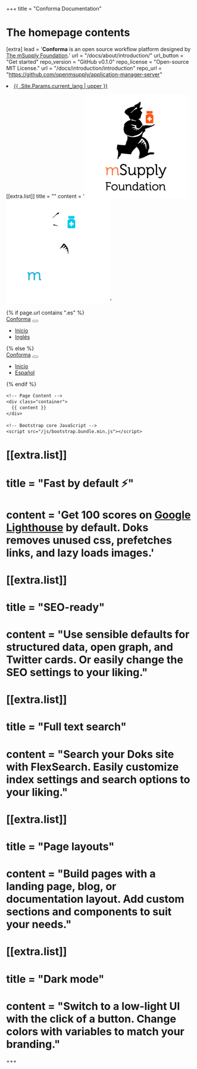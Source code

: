 +++
title = "Conforma Documentation"


# The homepage contents
[extra]
lead = '<b>Conforma</b> is an open source workflow platform designed by <br><a href="https://msupply.foundation/">The mSupply Foundation</a>.'
url = "/docs/about/introduction/"
url_button = "Get started"
repo_version = "GitHub v0.1.0"
repo_license = "Open-source MIT License." 
url = "/docs/introduction/introduction"
repo_url = "https://github.com/openmsupply/application-manager-server"

<li><a href="{{ .Site.BaseURL }}{{ .Site.Params.current_lang }}/">{{ .Site.Params.current_lang | upper }}</a></li>


[[extra.list]]
title = ""
content = '<img src="msupply-foundation-logo square.png" class="light_msupply"><img src="msupply-foundation-logo square-dark.png" class="dark_msupply">'

<!DOCTYPE html>
<html lang="en">
  <head>
    <meta charset="utf-8">
    <meta name="viewport" content="width=device-width, initial-scale=1, shrink-to-fit=no">
    <meta name="description" content="">
    <meta name="author" content="">
    <title>{{ page.title }}</title>
    <link rel="stylesheet" href="/css/bootstrap.min.css">
  </head>

  <body>
    <!-- Navigation -->
    {% if page.url contains ".es" %}
    <nav class="navbar navbar-expand-md navbar-dark bg-dark mb-4">
      <div class="container-fluid">
        <a class="navbar-brand" href="/">Conforma</a>
        <button class="navbar-toggler" type="button" data-bs-toggle="collapse" data-bs-target="#navbarCollapse" aria-controls="navbarCollapse" aria-expanded="false" aria-label="Toggle navigation">
          <span class="navbar-toggler-icon"></span>
        </button>
        <div class="collapse navbar-collapse" id="navbarCollapse">
          <ul class="navbar-nav me-auto mb-2 mb-md-0">
            <li class="nav-item">
              <a class="nav-link" href="/docs/about/introduction.es/">Inicio</a>
            </li>
            <li class="nav-item">
              <a class="nav-link" href="/docs/about/introduction/">Inglés</a>
            </li>
          </ul>
        </div>
      </div>
    </nav>
    {% else %}
    <nav class="navbar navbar-expand-md navbar-dark bg-dark mb-4">
      <div class="container-fluid">
        <a class="navbar-brand" href="/">Conforma</a>
        <button class="navbar-toggler" type="button" data-bs-toggle="collapse" data-bs-target="#navbarCollapse" aria-controls="navbarCollapse" aria-expanded="false" aria-label="Toggle navigation">
          <span class="navbar-toggler-icon"></span>
        </button>
        <div class="collapse navbar-collapse" id="navbarCollapse">
          <ul class="navbar-nav me-auto mb-2 mb-md-0">
            <li class="nav-item">
              <a class="nav-link" href="/docs/about/introduction/">Inicio</a>
            </li>
            <li class="nav-item">
              <a class="nav-link" href="/docs/about/introduction.es/">Español</a>
            </li>
          </ul>
        </div>
      </div>
    </nav>
    {% endif %}

    <!-- Page Content -->
    <div class="container">
      {{ content }}
    </div>

    <!-- Bootstrap core JavaScript -->
    <script src="/js/bootstrap.bundle.min.js"></script>
  </body>
</html>


# [[extra.list]]
# title = "Fast by default ⚡️"
# content = 'Get 100 scores on <a href="https://googlechrome.github.io/lighthouse/viewer/?gist=7731347bb8ce999eff7428a8e763b637">Google Lighthouse</a> by default. Doks removes unused css, prefetches links, and lazy loads images.'

# [[extra.list]]
# title = "SEO-ready"
# content = "Use sensible defaults for structured data, open graph, and Twitter cards. Or easily change the SEO settings to your liking."

# [[extra.list]]
# title = "Full text search"
# content = "Search your Doks site with FlexSearch. Easily customize index settings and search options to your liking."

# [[extra.list]]
# title = "Page layouts"
# content = "Build pages with a landing page, blog, or documentation layout. Add custom sections and components to suit your needs."

# [[extra.list]]
# title = "Dark mode"
# content = "Switch to a low-light UI with the click of a button. Change colors with variables to match your branding."

+++
